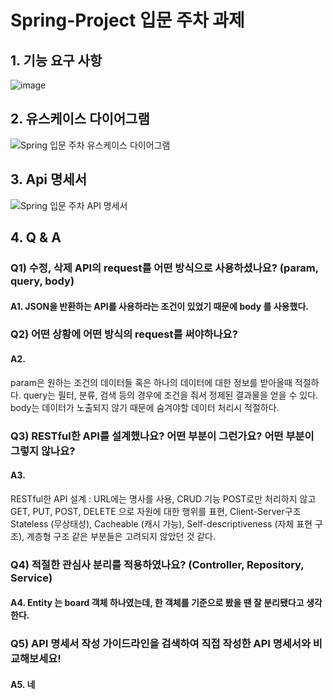 # Spring-Project 입문 주차 과제
## 1. 기능 요구 사항
![image](https://github.com/baekgomsuyeom/Spring-Project/assets/117441902/faea05ac-ff9e-4ab2-b334-ac7972e33895)

## 2. 유스케이스 다이어그램
![Spring 입문 주차 유스케이스 다이어그램](https://github.com/baekgomsuyeom/Spring-Project/assets/117441902/1afe5792-d3d0-4dee-8d68-70753e4d76a7)

## 3. Api 명세서
![Spring 입문 주차 API 명세서](https://github.com/baekgomsuyeom/Spring-Project/assets/117441902/1648bd40-b77b-47be-a44a-9b249428e951)

## 4. Q & A
### Q1) 수정, 삭제 API의 request를 어떤 방식으로 사용하셨나요? (param, query, body)
#### A1. JSON을 반환하는 API를 사용하라는 조건이 있었기 때문에 body 를 사용했다.

### Q2) 어떤 상황에 어떤 방식의 request를 써야하나요?
#### A2.
param은 원하는 조건의 데이터들 혹은 하나의 데이터에 대한 정보를 받아올때 적절하다.
query는 필터, 분류, 검색 등의 경우에 조건을 줘서 정제된 결과물을 얻을 수 있다.
body는 데이터가 노출되지 않기 때문에 숨겨야할 데이터 처리시 적절하다.

### Q3) RESTful한 API를 설계했나요? 어떤 부분이 그런가요? 어떤 부분이 그렇지 않나요?
#### A3.
RESTful한 API 설계 : URL에는 명사를 사용, CRUD 기능 POST로만 처리하지 않고 GET, PUT, POST, DELETE 으로 자원에 대한 행위를 표현, Client-Server구조
Stateless (무상태성),  Cacheable (캐시 가능), Self-descriptiveness (자체 표현 구조), 계층형 구조 같은 부분들은 고려되지 않았던 것 같다.

### Q4) 적절한 관심사 분리를 적용하였나요? (Controller, Repository, Service)
#### A4. Entity 는 board 객체 하나였는데, 한 객체를 기준으로 봤을 땐 잘 분리됐다고 생각한다.

### Q5) API 명세서 작성 가이드라인을 검색하여 직접 작성한 API 명세서와 비교해보세요!
#### A5. 네
